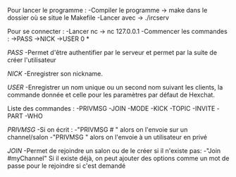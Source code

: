 Pour lancer le programme :
-Compiler le programme -> make dans le dossier où se situe le Makefile
-Lancer avec -> ./ircserv <port> <password>

Pour se connecter :
-Lancer nc -> nc 127.0.0.1
-Commencer les commandes : 
->PASS <password>
->NICK <nickname>
->USER <name> 0 * <othername>

*PASS*
-Permet d'être authentifier par le serveur et permet par la suite de créer l'utilisateur

*NICK*
-Enregistrer son nickname.

*USER*
-Enregistrer un nom unique ou un second nom suivant les clients, la commande donnée et celle pour les paramètres par défaut de Hexchat.

Liste des commandes :
-PRIVMSG
-JOIN
-MODE
-KICK
-TOPIC
-INVITE
-PART
-WHO

*PRIVMSG*
-Si on écrit :
  -"PRIVMSG #<NameOfChannel> <message>" alors on l'envoie sur un channel/salon
  -"PRIVMSG <User> <message>" alors on l'envoie à un utilisateur en privé

*JOIN*
-Permet de rejoindre un salon ou de le créer si il n'existe pas:
  -"Join #myChannel" Si il existe déjà, on peut ajouter des options comme un mot de passe pour le rejoindre si c'est demandé

